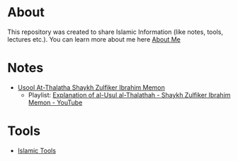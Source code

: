 # About
This repository was created to share Islamic Information (like notes, tools, lectures etc.). You can learn more about me here [About Me](./Misc/About%20Me.md)

# Notes
- [Usool At-Thalatha Shaykh Zulfiker Ibrahim Memon](./Notes/Usool%20At-Thalatha%20-%20Shaykh%20Zulfiker%20Ibrahim%20Memon)
	- Playlist: [Explanation of al-Usul al-Thalathah - Shaykh Zulfiker Ibrahim Memon - YouTube](https://www.youtube.com/playlist?list=PLC6daajq6Qj_LW87J7RYmZiSR4b-ZWNP9)
	
# Tools
- [Islamic Tools](./Misc/Islamic%20Tools.md)



